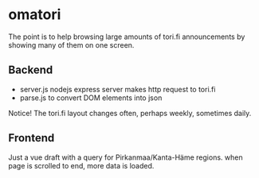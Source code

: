# omatori

The point is to help browsing large amounts of tori.fi announcements by showing many of them on one screen.

## Backend 
- server.js nodejs express server makes http request to tori.fi
- parse.js to convert DOM elements into json

Notice! The tori.fi layout changes often, perhaps weekly, sometimes daily.

## Frontend

Just a vue draft with a query for Pirkanmaa/Kanta-Häme regions.
when page is scrolled to end, more data is loaded.
